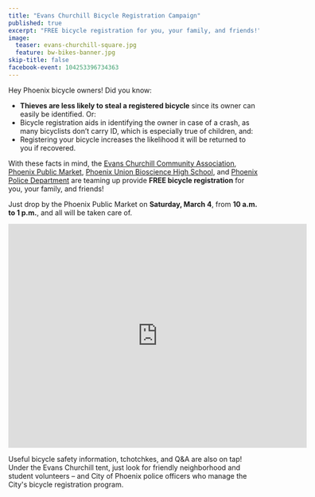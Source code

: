 ```yaml
---
title: "Evans Churchill Bicycle Registration Campaign"
published: true
excerpt: "FREE bicycle registration for you, your family, and friends!"
image:
  teaser: evans-churchill-square.jpg
  feature: bw-bikes-banner.jpg
skip-title: false
facebook-event: 104253396734363
---
```


Hey Phoenix bicycle owners! Did you know:

* **Thieves are less likely to steal a registered bicycle** since its owner can easily be identified. Or:
* Bicycle registration aids in identifying the owner in case of a crash, as many bicyclists don’t carry ID, which is especially true of children, and:
* Registering your bicycle increases the likelihood it will be returned to you if recovered.

With these facts in mind, the [Evans Churchill Community Association](https://www.google.com/url?sa=t&rct=j&q=&esrc=s&source=web&cd=1&cad=rja&uact=8&ved=0ahUKEwjvpIeAuZfQAhXnslQKHe0GCQMQFggdMAA&url=https%3A%2F%2Fevanschurchill.org%2F&usg=AFQjCNF_dyUhCfOV_jEZBi9qK3nNdkN9WA&sig2=vMOI7E-_q_5CRfAfxIA-Lw), [Phoenix Public Market](http://www.phxpublicmarket.com/), [Phoenix Union Bioscience High School](http://www.phxhs.k12.az.us/bioscience), and [Phoenix Police Department](https://www.phoenix.gov/police) are teaming up provide **FREE bicycle registration** for you, your family, and friends!

Just drop by the Phoenix Public Market on **Saturday, March 4**, from **10 a.m. to 1 p.m.**, and all will be taken care of.

<iframe
src="https://www.google.com/maps/embed?pb=!1m14!1m8!1m3!1d13314.993883940635!2d-112.0734827!3d33.4558591!3m2!1i1024!2i768!4f13.1!3m3!1m2!1s0x0%3A0xeb1f52c6ccbc197d!2sPhoenix+Public+Market+Caf%C3%A9!5e0!3m2!1sen!2sus!4v1478549326721"
width="600" height="450" frameborder="0" style="border:0"
allowfullscreen></iframe>

Useful bicycle safety information, tchotchkes, and Q&A are also on tap! Under the Evans Churchill tent, just look for friendly neighborhood and student volunteers – and City of Phoenix police officers who manage the City's bicycle registration program.

